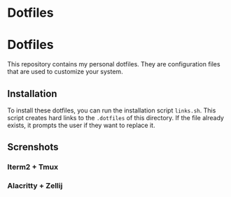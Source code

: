 # Dotfiles

# Dotfiles

This repository contains my personal dotfiles. They are configuration files that are used to customize your system.

## Installation

To install these dotfiles, you can run the installation script `links.sh`. This script creates hard links to the `.dotfiles` of this directory. If the file already exists, it prompts the user if they want to replace it.

## Screnshots

### Iterm2 + Tmux


### Alacritty + Zellij


